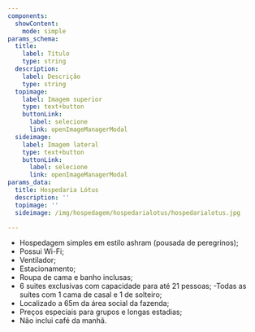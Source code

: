 ```yaml
---
components:
  showContent:
    mode: simple
params_schema:
  title:
    label: Título
    type: string
  description:
    label: Descrição
    type: string
  topimage:
    label: Imagem superior
    type: text+button
    buttonLink:
      label: selecione
      link: openImageManagerModal
  sideimage:
    label: Imagem lateral
    type: text+button
    buttonLink:
      label: selecione
      link: openImageManagerModal
params_data:
  title: Hospedaria Lótus
  description: ''
  topimage: ''
  sideimage: /img/hospedagem/hospedarialotus/hospedarialotus.jpg

---
```


- Hospedagem simples em estilo ashram (pousada de peregrinos);
- Possui Wi-Fi;
- Ventilador;
- Estacionamento;
- Roupa de cama e banho inclusas;
- 6 suites exclusivas com capacidade para até 21 pessoas;
-Todas as suítes com 1 cama de casal e 1 de solteiro;
- Localizado a 65m da área social da fazenda;
- Preços especiais para grupos e longas estadias;
- Não inclui café da manhã.